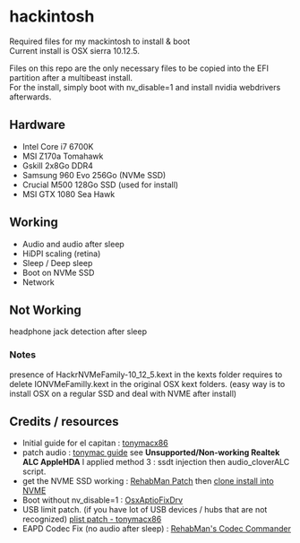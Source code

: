 # hackintosh
Required files for my mackintosh to install &amp; boot  
Current install is OSX sierra 10.12.5.

Files on this repo are the only necessary files to be copied into the EFI partition after a multibeast install.  
For the install, simply boot with nv_disable=1 and install nvidia webdrivers afterwards. 

## Hardware
* Intel Core i7 6700K
* MSI Z170a Tomahawk
* Gskill 2x8Go DDR4
* Samsung 960 Evo 256Go (NVMe SSD)
* Crucial M500 128Go SSD (used for install)
* MSI GTX 1080 Sea Hawk

## Working
- Audio and audio after sleep
- HiDPI scaling (retina)
- Sleep / Deep sleep
- Boot on NVMe SSD
- Network


## Not Working
headphone jack detection after sleep

### Notes
presence of HackrNVMeFamily-10_12_5.kext in the kexts folder requires to delete IONVMeFamilly.kext in the original OSX kext folders. (easy way is to install OSX on a regular SSD and deal with NVME after install)


## Credits / resources 
- Initial guide for el capitan : [tonymacx86](https://www.tonymacx86.com/threads/guide-skylake-el-capitan-msi-z170a-tomahawk-i5-6600k-gtx-970.187255/)
- patch audio : [tonymac guide](https://www.tonymacx86.com/threads/audio-realtek-alc-applehda-guide.143757/#post886744) see **Unsupported/Non-working Realtek ALC AppleHDA** I applied method 3 : ssdt injection then audio_cloverALC script.
- get the NVME SSD working : [RehabMan Patch](https://github.com/RehabMan/patch-nvme) then [clone install into NVME](https://www.tonymacx86.com/threads/nvme-on-a-hackintosh.173230/page-5#post-1457549)
- Boot without nv_disable=1 : [OsxAptioFixDrv](https://nickwoodhams.com/x99-hackintosh-osxaptiofixdrv-allocaterelocblock-error-update/)
- USB limit patch. (if you have lot of USB devices / hubs that are not recognized) [plist patch - tonymacx86](https://www.tonymacx86.com/threads/usb-new-raise-port-limit-patch-for-macos-10-12-sierra.202329/)
- EAPD Codec Fix (no audio after sleep) : [RehabMan's Codec Commander](https://www.tonymacx86.com/threads/no-audio-after-sleep-wake-realtek-alc-applehda-fixes.151504/)
